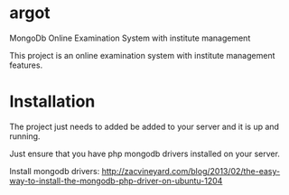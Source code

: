 # argot
MongoDb Online Examination System with institute management

This project is an online examination system with institute management features.

#  Installation

The project just needs to added be added to your server and it is up and running.

Just ensure that you have php mongodb drivers installed on your server.

Install mongodb drivers: http://zacvineyard.com/blog/2013/02/the-easy-way-to-install-the-mongodb-php-driver-on-ubuntu-1204

